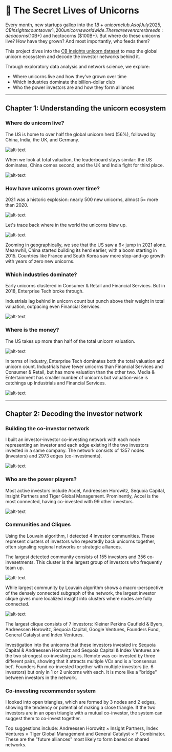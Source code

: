 # 🦄 The Secret Lives of Unicorns

Every month, new startups gallop into the $1B+ unicorn club. As of July 2025, CB Insights counts over 1,200 unicorns worldwide. There are even rarer breeds: decacorns ($10B+) and hectocorns ($100B+). But where do these unicorns live? How have they grown? And most importantly, who feeds them?

This project dives into the [CB Insights unicorn dataset](https://www.cbinsights.com/research-unicorn-companies) to map the global unicorn ecosystem and decode the investor networks behind it.

Through exploratory data analysis and network science, we explore:
- Where unicorns live and how they’ve grown over time
- Which industries dominate the billion-dollar club
- Who the power investors are and how they form alliances

-----

## Chapter 1: Understanding the unicorn ecosystem

### Where do unicorn live?

The US is home to over half the global unicorn herd (56%), followed by China, India, the UK, and Germany.

![alt-text](visuals/treemap_count.png)

When we look at total valuation, the leaderboard stays similar: the US dominates, China comes second, and the UK and India fight for third place.

![alt-text](visuals/line_top_valuation.png)

### How have unicorns grown over time?

2021 was a historic explosion: nearly 500 new unicorns, almost 5× more than 2020.

![alt-text](visuals/line_trend_count.png)

Let's trace back where in the world the unicorns blew up.

![alt-text](visuals/line_trend_country_count.png)

Zooming in geographically, we see that the US saw a 6× jump in 2021 alone. Meanwhil, China started building its herd earlier, with a boom starting in 2015. Countries like France and South Korea saw more stop-and-go growth with years of zero new unicorns.

### Which industries dominate?

Early unicorns clustered in Consumer & Retail and Financial Services. But in 2018, Enterprise Tech broke through.

Industrials lag behind in unicorn count but punch above their weight in total valuation, outpacing even Financial Services.

![alt-text](visuals/line_trend_industry_count.png)

### Where is the money?

The US takes up more than half of the total unicorn valuation.

![alt-text](visuals/treemap_valuation.png)

In terms of industry, Enterprise Tech dominates both the total valuation and unicorn count. Industrials have fewer unicorns than Financial Services and Consumer & Retail, but has more valuation than the other two. Media & Entertainment has smaller number of unicorns but valuation-wise is catchings up Industrials and Financial Services.

![alt-text](visuals/bubble_industry_count.png)

-----

## Chapter 2: Decoding the investor network

### Building the co-investor network

I built an investor-investor co-investing network with each node representing an investor and each edge existing if the two investors invested in a same company. The network consists of 1357 nodes (investors) and 2973 edges (co-investments).

![alt-text](visuals/top50_communities.png)

### Who are the power players?

Most active investors include Accel, Andreessen Horowitz, Sequoia Capital, Insight Partners and Tiger Global Management. Prominently, Accel is the most connected, having co-invested with 99 other investors.

![alt-text](visuals/accel_neighbors.png)

### Communities and Cliques

Using the Louvain algorithm, I detected 4 investor communities. These represent clusters of investors who repeatedly back unicorns together, often signaling regional networks or strategic alliances.

The largest detected community consists of 155 investors and 356 co-invesetments. This cluster is the largest group of investors who frequently team up.

![alt-text](visuals/largest_community.png)

While largest community by Louvain algorithm shows a macro-perspective of the densely connected subgraph of the network, the largest investor clique gives more localized insight into clusters where nodes are fully connected.

![alt-text](visuals/largest_clique.png)

The largest clique consists of 7 investors: Kleiner Perkins Caufield & Byers, Andreessen Horowitz, Sequoia Capital, Google Ventures, Founders Fund, General Catalyst and Index Ventures.

Investigation into the unicorns that these investors invested in: Sequoia Capital & Andreessen Horowitz and Sequoia Capital & Index Ventures are the two strongest co-investing pairs. Remote was co-invested by three different pairs, showing that it attracts multiple VCs and is a 'consensus bet'. Founders Fund co-invested together with multiple investors (ie. 6 investors) but only in 1 or 2 unicorns with each. It is more like a "bridge" between investors in the network.

### Co-investing recommender system

I looked into open triangles, which are formed by 3 nodes and 2 edges, showing the tendency or potential of making a close triangle. If the two investors are in an open triangle with a mutual co-investor, the system can suggest them to co-invest together.

Top suggestions include: Andreessen Horowitz × Insight Partners, Index Ventures × Tiger Global Management and General Catalyst × Y Combinator. These are the "future alliances" most likely to form based on shared networks.



